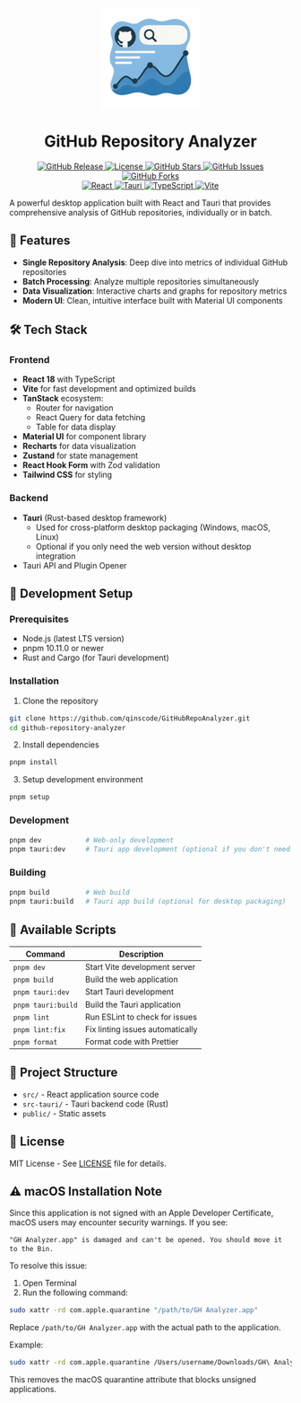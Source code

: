 <p align="center">
  <img src="https://raw.githubusercontent.com/qinscode/GitHubRepoAnalyzer/main/public/icon.png" alt="GitHub Repository Analyzer Logo" width="180" height="180">
</p>

<h1 align="center">GitHub Repository Analyzer</h1>

<p align="center">
  <a href="https://github.com/qinscode/GitHubRepoAnalyzer/releases/latest">
    <img src="https://img.shields.io/github/v/release/qinscode/GitHubRepoAnalyzer?include_prereleases&style=flat-square" alt="GitHub Release">
  </a>
  <a href="https://github.com/qinscode/GitHubRepoAnalyzer/blob/main/LICENSE">
    <img src="https://img.shields.io/github/license/qinscode/GitHubRepoAnalyzer?style=flat-square" alt="License">
  </a>
  <a href="https://github.com/qinscode/GitHubRepoAnalyzer/stargazers">
    <img src="https://img.shields.io/github/stars/qinscode/GitHubRepoAnalyzer?style=flat-square" alt="GitHub Stars">
  </a>
  <a href="https://github.com/qinscode/GitHubRepoAnalyzer/issues">
    <img src="https://img.shields.io/github/issues/qinscode/GitHubRepoAnalyzer?style=flat-square" alt="GitHub Issues">
  </a>
  <a href="https://github.com/qinscode/GitHubRepoAnalyzer/network/members">
    <img src="https://img.shields.io/github/forks/qinscode/GitHubRepoAnalyzer?style=flat-square" alt="GitHub Forks">
  </a>
  <br>
  <a href="https://react.dev/">
    <img src="https://img.shields.io/badge/React-18-61DAFB?style=flat-square&logo=react" alt="React">
  </a>
  <a href="https://tauri.app/">
    <img src="https://img.shields.io/badge/Tauri-2.0-FFC131?style=flat-square&logo=tauri" alt="Tauri">
  </a>
  <a href="https://www.typescriptlang.org/">
    <img src="https://img.shields.io/badge/TypeScript-5.5-3178C6?style=flat-square&logo=typescript" alt="TypeScript">
  </a>
  <a href="https://vitejs.dev/">
    <img src="https://img.shields.io/badge/Vite-6.3-646CFF?style=flat-square&logo=vite" alt="Vite">
  </a>
</p>

A powerful desktop application built with React and Tauri that provides comprehensive analysis of GitHub repositories, individually or in batch.

## 🚀 Features

- **Single Repository Analysis**: Deep dive into metrics of individual GitHub repositories
- **Batch Processing**: Analyze multiple repositories simultaneously
- **Data Visualization**: Interactive charts and graphs for repository metrics
- **Modern UI**: Clean, intuitive interface built with Material UI components

## 🛠️ Tech Stack

### Frontend
- **React 18** with TypeScript
- **Vite** for fast development and optimized builds
- **TanStack** ecosystem:
  - Router for navigation
  - React Query for data fetching
  - Table for data display
- **Material UI** for component library
- **Recharts** for data visualization
- **Zustand** for state management
- **React Hook Form** with Zod validation
- **Tailwind CSS** for styling

### Backend
- **Tauri** (Rust-based desktop framework)
  - Used for cross-platform desktop packaging (Windows, macOS, Linux)
  - Optional if you only need the web version without desktop integration
- Tauri API and Plugin Opener

## 🔧 Development Setup

### Prerequisites
- Node.js (latest LTS version)
- pnpm 10.11.0 or newer
- Rust and Cargo (for Tauri development)

### Installation

1. Clone the repository
```bash
git clone https://github.com/qinscode/GitHubRepoAnalyzer.git
cd github-repository-analyzer
```

2. Install dependencies
```bash
pnpm install
```

3. Setup development environment
```bash
pnpm setup
```

### Development

```bash
pnpm dev           # Web-only development
pnpm tauri:dev     # Tauri app development (optional if you don't need desktop integration)
```

### Building

```bash
pnpm build         # Web build
pnpm tauri:build   # Tauri app build (optional for desktop packaging)
```

## 📜 Available Scripts

| Command | Description |
|---------|-------------|
| `pnpm dev` | Start Vite development server |
| `pnpm build` | Build the web application |
| `pnpm tauri:dev` | Start Tauri development |
| `pnpm tauri:build` | Build the Tauri application |
| `pnpm lint` | Run ESLint to check for issues |
| `pnpm lint:fix` | Fix linting issues automatically |
| `pnpm format` | Format code with Prettier |

## 📁 Project Structure

- `src/` - React application source code
- `src-tauri/` - Tauri backend code (Rust)
- `public/` - Static assets

## 📝 License

MIT License - See [LICENSE](LICENSE) file for details.

## ⚠️ macOS Installation Note

Since this application is not signed with an Apple Developer Certificate, macOS users may encounter security warnings. If you see:

```
"GH Analyzer.app" is damaged and can't be opened. You should move it to the Bin.
```

To resolve this issue:

1. Open Terminal
2. Run the following command:
```bash
sudo xattr -rd com.apple.quarantine "/path/to/GH Analyzer.app"
```

Replace `/path/to/GH Analyzer.app` with the actual path to the application.

Example:
```bash
sudo xattr -rd com.apple.quarantine /Users/username/Downloads/GH\ Analyzer.app
```

This removes the macOS quarantine attribute that blocks unsigned applications.
